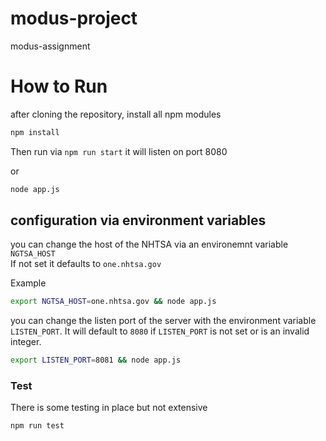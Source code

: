 # modus-project

modus-assignment

# How to Run

after cloning the repository, install all npm modules

```bash
npm install
```

Then run via `npm run start` it will listen on port 8080

or 

```bash
node app.js
```

## configuration via environment variables

you can change the host of the NHTSA via an environemnt variable `NGTSA_HOST`  
If not set it defaults to `one.nhtsa.gov`

Example 

```bash
export NGTSA_HOST=one.nhtsa.gov && node app.js
```

you can change the listen port of the server with the environment variable `LISTEN_PORT`.
It will default to `8080` if `LISTEN_PORT` is not set or is an invalid integer.

```bash
export LISTEN_PORT=8081 && node app.js
```

### Test

There is some testing in place but not extensive

```
npm run test
```
